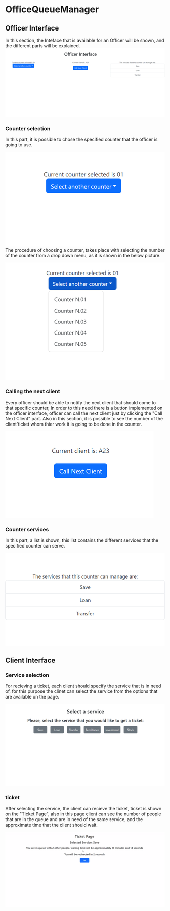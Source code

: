 # OfficeQueueManager

## Officer Interface 

In this section, the Inteface that is available for an Officer will be shown, and the different parts will be explained.
![officer_interface](images/officer_interface.png)

### Counter selection

In this part, it is possible to chose the specified counter that the officer is going to use.

![Counter_selection](images/Counter_selection.png)
The procedure of choosing a counter, takes place with selecting the number of the counter from a drop down menu, as it is shown in the below picture. 

![counters_list](images/counters_list.png)

### Calling the next client

Every officer should be able to notify the next client that should come to that specific counter, In order to this need there is a button implemented on the officer interface, officer can call the next client just by clicking the "Call Next Client" part. 
Also in this section, it is possible to see the number of the client'ticket whom thier work it is going to be done in the counter.

![next_client](images/next_client.png)

### Counter services

In this part, a list is shown, this list contains the different services that the specified counter can serve.

![counter_services](images/counter_services.png)

## Client Interface

### Service selection

For recieving a ticket, each client should specify the service that is in need of, for this purpose the clinet can select the service from the options that are available on the page.

![service_selection](images/service_selection.png)

### ticket

After selecting the service, the client can recieve the ticket, ticket is shown on the "Ticket Page", also in this page client can see the number of people that are in the queue and are in need of the same service, and the approximate time that the client should wait.

![ticket](images/ticket.png)